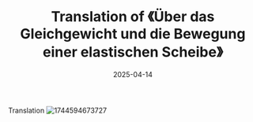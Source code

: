 ﻿---
title: 'Translation of 《Über das Gleichgewicht und die Bewegung einer elastischen Scheibe》'
date: 2025-04-14
permalink: /posts/2025/04/daily-notes-35/
Tags:
  - Daily
---

Translation
![1744594673727](https://github.com/user-attachments/assets/749ed6f0-41b1-4795-9015-34bc15bf9f55)
